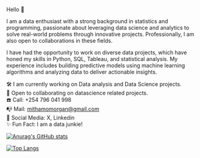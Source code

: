 Hello 👋

I am a data enthusiast with a strong background in statistics and programming, passionate about leveraging data science and analytics to solve real-world problems through innovative projects. Professionally, I am also open to collaborations in these fields.

I have had the opportunity to work on diverse data projects, which have honed my skills in Python, SQL, Tableau, and statistical analysis. My experience includes building predictive models using machine learning algorithms and analyzing data to deliver actionable insights.

🛠️ I am currently working on Data analysis and Data Science projects.</br>
🤝 Open to collaborating on datascience related projects.</br>
☎️ Call: +254 796 041 998</br>
📭 Mail: mithamomorgan@gmail.com</br>
💬 Social Media: X, Linkedin</br>
✨ Fun Fact: I am a data junkie!</br>

[![Anurag's GitHub stats](https://github-readme-stats.vercel.app/api?username=MithamoMorgan&show_icons=true)](https://github.com/MithamoMorgan/github-readme-stats&show_icons=true)

[![Top Langs](https://github-readme-stats.vercel.app/api/top-langs/?username=MithamoMorgan)](https://github.com/MithamoMorgan/github-readme-stats)
